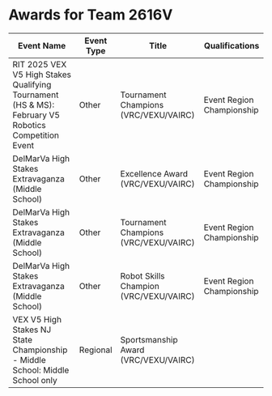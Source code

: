 # Awards for Team 2616V

| Event Name | Event Type | Title | Qualifications |
|------------|------------|-------|----------------|
| RIT 2025 VEX V5 High Stakes Qualifying Tournament (HS & MS): February V5 Robotics Competition Event | Other | Tournament Champions (VRC/VEXU/VAIRC) | Event Region Championship |
| DelMarVa High Stakes Extravaganza (Middle School) | Other | Excellence Award (VRC/VEXU/VAIRC) | Event Region Championship |
| DelMarVa High Stakes Extravaganza (Middle School) | Other | Tournament Champions (VRC/VEXU/VAIRC) | Event Region Championship |
| DelMarVa High Stakes Extravaganza (Middle School) | Other | Robot Skills Champion (VRC/VEXU/VAIRC) | Event Region Championship |
| VEX V5 High Stakes NJ State Championship - Middle School: Middle School only | Regional | Sportsmanship Award (VRC/VEXU/VAIRC) |  |

